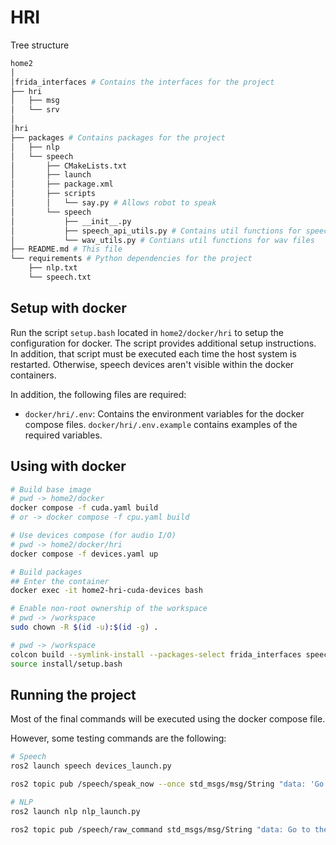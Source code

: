 # HRI

Tree structure

```bash
home2
│
│frida_interfaces # Contains the interfaces for the project
├── hri
│   ├── msg
│   └── srv
│
│hri
├── packages # Contains packages for the project
│   ├── nlp
│   └── speech
│       ├── CMakeLists.txt
│       ├── launch
│       ├── package.xml
│       ├── scripts
│       │   └── say.py # Allows robot to speak
│       └── speech
│           ├── __init__.py
│           ├── speech_api_utils.py # Contains util functions for speech
│           └── wav_utils.py # Contians util functions for wav files
├── README.md # This file
└── requirements # Python dependencies for the project
    ├── nlp.txt
    └── speech.txt
```


## Setup with docker

Run the script `setup.bash` located in `home2/docker/hri` to setup the configuration for docker. The script provides additional setup instructions. In addition, that script must be executed each time the host system is restarted. Otherwise, speech devices aren't visible within the docker containers.

In addition, the following files are required:
- `docker/hri/.env`: Contains the environment variables for the docker compose files. `docker/hri/.env.example` contains examples of the required variables.


## Using with docker

```bash
# Build base image
# pwd -> home2/docker
docker compose -f cuda.yaml build
# or -> docker compose -f cpu.yaml build

# Use devices compose (for audio I/O)
# pwd -> home2/docker/hri
docker compose -f devices.yaml up

# Build packages
## Enter the container
docker exec -it home2-hri-cuda-devices bash

# Enable non-root ownership of the workspace
# pwd -> /workspace
sudo chown -R $(id -u):$(id -g) .

# pwd -> /workspace
colcon build --symlink-install --packages-select frida_interfaces speech nlp
source install/setup.bash
```

## Running the project

Most of the final commands will be executed using the docker compose file.

However, some testing commands are the following:

```bash
# Speech
ros2 launch speech devices_launch.py

ros2 topic pub /speech/speak_now --once std_msgs/msg/String "data: 'Go to the kitchen and grab cookies'"

# NLP
ros2 launch nlp nlp_launch.py

ros2 topic pub /speech/raw_command std_msgs/msg/String "data: Go to the kitchen and grab cookies" --once
```
